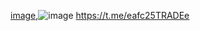 [image](https://github.com/user-attachments/assets/89a2010f-a555-4baa-80ea-66b54e03fd79),![image](https://github.com/user-attachments/assets/5abeec0e-7fa7-4569-a2fb-63e4a9cf2164)
https://t.me/eafc25TRADEe

